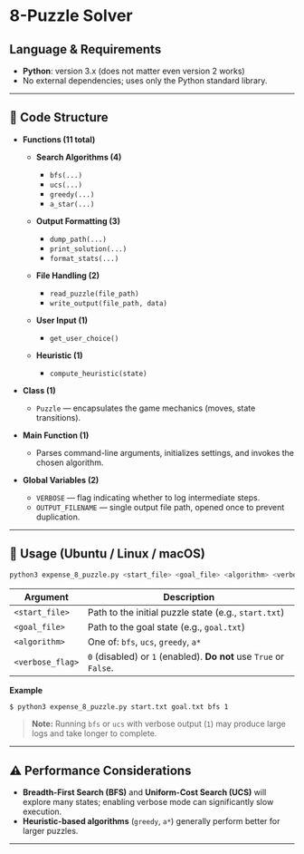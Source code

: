 # 8-Puzzle Solver

## Language & Requirements

* **Python**: version 3.x (does not matter even version 2 works)
* No external dependencies; uses only the Python standard library.

---

## 📂 Code Structure

* **Functions (11 total)**

  * **Search Algorithms (4)**

    * `bfs(...)`
    * `ucs(...)`
    * `greedy(...)`
    * `a_star(...)`
  * **Output Formatting (3)**

    * `dump_path(...)`
    * `print_solution(...)`
    * `format_stats(...)`
  * **File Handling (2)**

    * `read_puzzle(file_path)`
    * `write_output(file_path, data)`
  * **User Input (1)**

    * `get_user_choice()`
  * **Heuristic (1)**

    * `compute_heuristic(state)`
* **Class (1)**

  * `Puzzle` — encapsulates the game mechanics (moves, state transitions).
* **Main Function (1)**

  * Parses command-line arguments, initializes settings, and invokes the chosen algorithm.
* **Global Variables (2)**

  * `VERBOSE` — flag indicating whether to log intermediate steps.
  * `OUTPUT_FILENAME` — single output file path, opened once to prevent duplication.

---

## 🚀 Usage (Ubuntu / Linux / macOS)

```bash
python3 expense_8_puzzle.py <start_file> <goal_file> <algorithm> <verbose_flag>
```

| Argument         | Description                                                        |
| ---------------- | ------------------------------------------------------------------ |
| `<start_file>`   | Path to the initial puzzle state (e.g., `start.txt`)               |
| `<goal_file>`    | Path to the goal state (e.g., `goal.txt`)                          |
| `<algorithm>`    | One of: `bfs`, `ucs`, `greedy`, `a*`                               |
| `<verbose_flag>` | `0` (disabled) or `1` (enabled). **Do not** use `True` or `False`. |

**Example**

```bash
$ python3 expense_8_puzzle.py start.txt goal.txt bfs 1
```

> **Note:** Running `bfs` or `ucs` with verbose output (`1`) may produce large logs and take longer to complete.

---

## ⚠️ Performance Considerations

* **Breadth-First Search (BFS)** and **Uniform-Cost Search (UCS)** will explore many states; enabling verbose mode can significantly slow execution.
* **Heuristic-based algorithms** (`greedy`, `a*`) generally perform better for larger puzzles.

---
